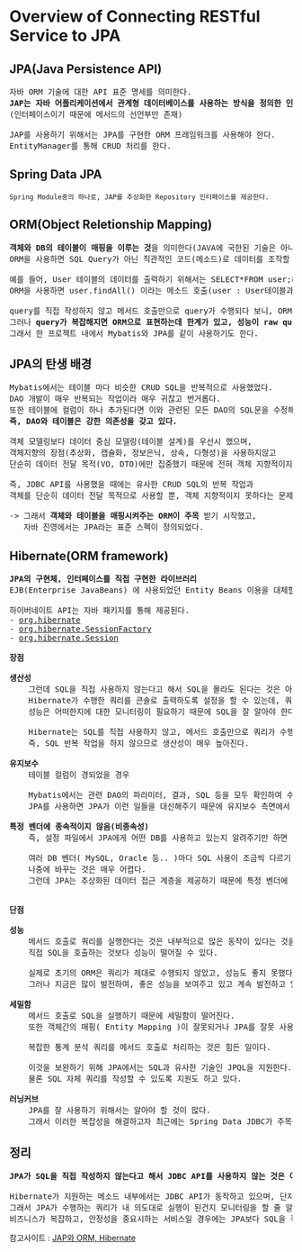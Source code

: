 # Overview of Connecting RESTful Service to JPA
## JPA(Java Persistence API)
<pre>
자바 ORM 기술에 대한 API 표준 명세를 의미한다.
<b>JAP는 자바 어플리케이션에서 관계형 데이터베이스를 사용하는 방식을 정의한 인터페이스</b>이다.
(인터페이스이기 때문에 메서드의 선언부만 존재)

JAP를 사용하기 위해서는 JPA를 구현한 ORM 프레임워크를 사용해야 한다.
EntityManager를 통해 CRUD 처리를 한다.
</pre>
## Spring Data JPA
```
Spring Module중의 하나로, JAP를 추상화한 Repository 인터페이스를 제공한다.
```
## ORM(Object Reletionship Mapping)
<pre>
<b>객체와 DB의 테이블이 매핑을 이루는 것</b>을 의미한다(JAVA에 국한된 기술은 아니다)
ORM을 사용하면 SQL Query가 아닌 직관적인 코드(메소드)로 데이터를 조작할 수 있다.

예를 들어, User 테이블의 데이터를 출력하기 위해서는 SELECT*FROM user;라는 query를 실행해야하지만,
ORM을 사용하면 user.findAll() 이라는 메소드 호출(user : User테이블과 매핑된 객체)로 데이터 조회가 가능하다.

query를 직접 작성하지 않고 메서드 호출만으로 query가 수행되다 보니, ORM을 사용하면 <b>생산성이 매우 높아진다.</b>
그러나 <b>query가 복잡해지면 ORM으로 표현하는데 한계가 있고, 성능이 raw query에 비해 느리다는 단점</b>이 있다.
그래서 한 프로젝트 내에서 Mybatis와 JPA를 같이 사용하기도 한다.
</pre>
## JPA의 탄생 배경
<pre>
Mybatis에서는 테이블 마다 비슷한 CRUD SQL을 반복적으로 사용했었다.
DAO 개발이 매우 반복되는 작업이라 매우 귀찮고 번거롭다.
또한 테이블에 컬럼이 하나 추가된다면 이와 관련된 모든 DAO의 SQL문을 수정해야 한다.
<b>즉, DAO와 테이블은 강한 의존성을 갖고 있다.</b>

객체 모델링보다 데이터 중심 모델링(테이블 설계)를 우선시 했으며,
객체지향의 장점(추상화, 캡슐화, 정보은닉, 상속, 다형성)을 사용하지않고
단순히 데이터 전달 목적(VO, DTO)에만 집중했기 때문에 전혀 객체 지향적이지 않았다.

즉, JDBC API를 사용했을 때에는 유사한 CRUD SQL의 반복 작업과
객체를 단순히 데이터 전달 목적으로 사용할 뿐, 객체 지향적이지 못하다는 문제가 있다.

-> 그래서 <b>객체와 테이블을 매핑시켜주는 ORM이 주목</b> 받기 시작했고,
   자바 진영에서는 JPA라는 표준 스펙이 정의되었다.
</pre>
## Hibernate(ORM framework)
<pre>
<b>JPA의 구현체, 인터페이스를 직접 구현한 라이브러리</b>
EJB(Enterprise JavaBeans) 에 사용되었던 Entity Beans 이용을 대체할 목적으로 개발되었다.

하이버네이트 API는 자바 패키지를 통해 제공된다.
- <a href="http://docs.jboss.org/hibernate/stable/core/javadocs/index.html?overview-summary.html">org.hibernate</a>
- <a href="http://docs.jboss.org/hibernate/stable/core/javadocs/org/hibernate/SessionFactory.html">org.hibernate.SessionFactory</a>
- <a href="http://docs.jboss.org/hibernate/stable/core/javadocs/org/hibernate/Session.html">org.hibernate.Session</a>

<b>장점</b>

<b>생산성</b>
    그런데 SQL을 직접 사용하지 않는다고 해서 SQL을 몰라도 된다는 것은 아니다.
    Hibernate가 수행한 쿼리를 콘솔로 출력하도록 설정을 할 수 있는데, 쿼리를 보면서 의도한 대로 쿼리가 짜여졌는지, 
    성능은 어떠한지에 대한 모니터링이 필요하기 때문에 SQL을 잘 알아야 한다.

    Hibernate는 SQL를 직접 사용하지 않고, 메서드 호출만으로 쿼리가 수행된다.
    즉, SQL 반복 작업을 하지 않으므로 생산성이 매우 높아진다.

<b>유지보수</b>
    테이블 컬럼이 경되었을 경우

    Mybatis에서는 관련 DAO의 파라미터, 결과, SQL 등을 모두 확인하여 수정해야 하지만
    JPA를 사용하면 JPA가 이런 일들을 대신해주기 때문에 유지보수 측면에서 좋다.

<b>특정 벤더에 종속적이지 않음(비종속성)</b>
    즉, 설정 파일에서 JPA에게 어떤 DB를 사용하고 있는지 알려주기만 하면 얼마든지 DB를 바꿀 수가 있다.

    여러 DB 벤더( MySQL, Oracle 등.. )마다 SQL 사용이 조금씩 다르기 때문에 애플리케이션 개발 시 처음 선택한 DB를
    나중에 바꾸는 것은 매우 어렵다.
    그런데 JPA는 추상화된 데이터 접근 계층을 제공하기 때문에 특정 벤더에 종속적이지 않다.


<b>단점</b>

<b>성능</b>
    메서드 호출로 쿼리를 실행한다는 것은 내부적으로 많은 동작이 있다는 것을 의미하므로,
    직접 SQL을 호출하는 것보다 성능이 떨어질 수 있다.

    실제로 초기의 ORM은 쿼리가 제대로 수행되지 않았고, 성능도 좋지 못했다고 한다.
    그러나 지금은 많이 발전하여, 좋은 성능을 보여주고 있고 계속 발전하고 있다.

<b>세밀함</b>
    메서드 호출로 SQL을 실행하기 때문에 세밀함이 떨어진다.
    또한 객체간의 매핑( Entity Mapping )이 잘못되거나 JPA를 잘못 사용하여 의도하지 않은 동작을 할 수 있다.

    복잡한 통계 분석 쿼리를 메서드 호출로 처리하는 것은 힘든 일이다.

    이것을 보완하기 위해 JPA에서는 SQL과 유사한 기술인 JPQL을 지원한다.
    물론 SQL 자체 쿼리를 작성할 수 있도록 지원도 하고 있다.

<b>러닝커브</b>
    JPA를 잘 사용하기 위해서는 알아야 할 것이 많다.
    그래서 이러한 복잡성을 해결하고자 최근에는 Spring Data JDBC가 주목을 받고 있다( 2018-09-21 첫 1.0.0 RELEASE )
</pre>
## 정리
<pre>
<b>JPA가 SQL을 직접 작성하지 않는다고 해서 JDBC API를 사용하지 않는 것은 아니다.</b>

Hibernate가 지원하는 메소드 내부에서는 JDBC API가 동작하고 있으며, 단지 개발자가 직접 SQL문을 작성하지 않을 뿐이다.
그래서 JPA가 수행하는 쿼리가 내 의도대로 실행이 된건지 모니터링을 할 줄 알아야 한다.
비즈니스가 복잡하고, 안정성을 중요시하는 서비스일 경우에는 JPA보다 SQL을 작성하는 것이 더 안전하다.
</pre>

참고사이트 : [JAP와 ORM, Hibernate](https://prinha.tistory.com/entry/Spring-Boot-RESTful-Service-%EA%B0%95%EC%9D%98-%EC%A0%95%EB%A6%AC-12-JPAJava-Persistence-API%EC%99%80-ORM-Hibernate?category=904497)
